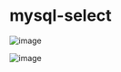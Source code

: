 # mysql-select
![image](https://github.com/KoshCocna/mysql-select/assets/76080450/bbb3d64f-44c3-4dc8-9f20-a9134163efd8)

![image](https://github.com/KoshCocna/mysql-select/assets/76080450/4f3d4659-790f-4035-b311-7f33d5a54f53)


